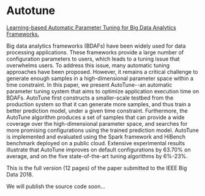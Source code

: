 # Autotune
[Learning-based Automatic Parameter Tuning for Big Data Analytics Frameworks.](https://github.com/sselab/autotune/blob/master/autotune.pdf)

Big data analytics frameworks (BDAFs) have been widely used for data processing applications. These frameworks provide a large number of configuration parameters to users, which leads to a tuning issue that overwhelms users. To address this issue, many automatic tuning approaches have been proposed. However, it remains a critical challenge to generate enough samples in a high-dimensional parameter space within a time constraint. In this paper, we present AutoTune--an automatic parameter tuning system that aims to optimize application execution time on BDAFs. AutoTune first constructs a smaller-scale testbed from the production system so that it can generate more samples, and thus train a better prediction model, under a given time constraint. Furthermore, the AutoTune algorithm produces a set of samples that can provide a wide coverage over the high-dimensional parameter space, and searches for more promising configurations using the trained prediction model. AutoTune is implemented and evaluated using the Spark framework and HiBench benchmark deployed on a public cloud. Extensive experimental results illustrate that AutoTune improves on default configurations by 63.70% on average, and on the five state-of-the-art tuning algorithms by 6%-23%.

This is the full version (12 pages) of the paper submitted to the IEEE Big Data 2018.

We will publish the source code soon...
